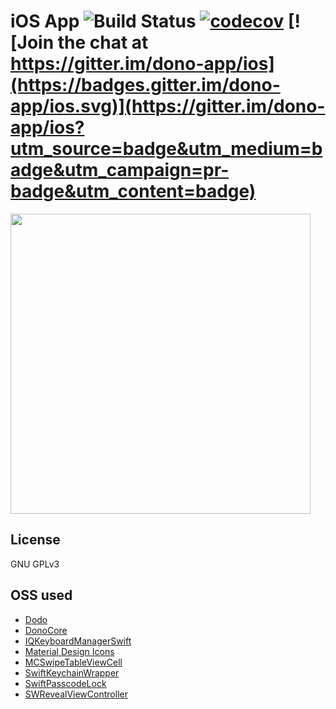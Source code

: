 # iOS App ![Build Status](https://travis-ci.org/dono-app/ios.svg?branch=master) [![codecov](https://codecov.io/gh/dono-app/ios/branch/master/graph/badge.svg)](https://codecov.io/gh/dono-app/ios) [![Join the chat at https://gitter.im/dono-app/ios](https://badges.gitter.im/dono-app/ios.svg)](https://gitter.im/dono-app/ios?utm_source=badge&utm_medium=badge&utm_campaign=pr-badge&utm_content=badge) 

<img src="https://github.com/dono-app/ux/raw/master/gifs/ios-demo.mov.gif" height="480">

## License

GNU GPLv3

## OSS used

* [Dodo](https://github.com/marketplacer/Dodo)
* [DonoCore](https://github.com/dono-app/dono-pod/)
* [IQKeyboardManagerSwift](https://github.com/hackiftekhar/IQKeyboardManager)
* [Material Design Icons](https://github.com/Templarian/MaterialDesign)
* [MCSwipeTableViewCell](https://github.com/alikaragoz/MCSwipeTableViewCell)
* [SwiftKeychainWrapper](https://github.com/jrendel/SwiftKeychainWrapper)
* [SwiftPasscodeLock](https://github.com/velikanov/SwiftPasscodeLock)
* [SWRevealViewController](https://github.com/John-Lluch/SWRevealViewController)
